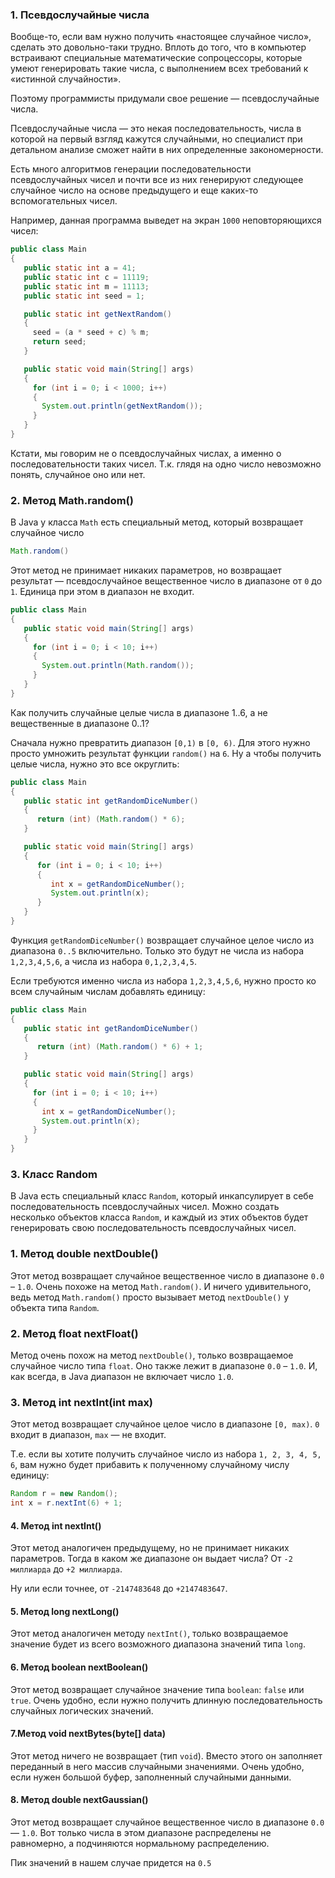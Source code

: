 
### 1. Псевдослучайные числа

Вообще-то, если вам нужно получить «настоящее случайное число», сделать это довольно-таки трудно. Вплоть до того, что в компьютер встраивают специальные математические сопроцессоры, которые умеют генерировать такие числа, с выполнением всех требований к «истинной случайности».

Поэтому программисты придумали свое решение — псевдослучайные числа.

Псевдослучайные числа — это некая последовательность, числа в которой на первый взгляд кажутся случайными, но специалист при детальном анализе сможет найти в них определенные закономерности.

Есть много алгоритмов генерации последовательности псевдослучайных чисел и почти все из них генерируют следующее случайное число на основе предыдущего и еще каких-то вспомогательных чисел.

Например, данная программа выведет на экран `1000` неповторяющихся чисел:

```java
public class Main
{
   public static int a = 41;
   public static int c = 11119;
   public static int m = 11113;
   public static int seed = 1;

   public static int getNextRandom()
   {
     seed = (a * seed + c) % m;
     return seed;
   }

   public static void main(String[] args)
   {
     for (int i = 0; i < 1000; i++)
     {
       System.out.println(getNextRandom());
     }
   }
}
```

Кстати, мы говорим не о псевдослучайных числах, а именно о последовательности таких чисел. Т.к. глядя на одно число невозможно понять, случайное оно или нет.

### 2. Метод Math.random() 

В Java у класса `Math` есть специальный метод, который возвращает случайное число

```java
Math.random()
```

Этот метод не принимает никаких параметров, но возвращает результат — псевдослучайное вещественное число в диапазоне от `0` до `1`. Единица при этом в диапазон не входит.

```java
public class Main
{
   public static void main(String[] args)
   {
     for (int i = 0; i < 10; i++)
     {
       System.out.println(Math.random());
     }
   }
}
```

Как получить случайные целые числа в диапазоне 1..6, а не вещественные в диапазоне 0..1?
 
Сначала нужно превратить диапазон `[0,1)` в `[0, 6)`. Для этого нужно просто умножить результат функции `random()` на `6`. Ну а чтобы получить целые числа, нужно это все округлить:

```java
public class Main
{
   public static int getRandomDiceNumber()
   {
      return (int) (Math.random() * 6);
   }

   public static void main(String[] args)
   {
      for (int i = 0; i < 10; i++)
      {
         int x = getRandomDiceNumber();
         System.out.println(x);
      }
   }
}
```


Функция `getRandomDiceNumber()` возвращает случайное целое число из диапазона `0..5` включительно. Только это будут не числа из набора `1,2,3,4,5,6`, а числа из набора `0,1,2,3,4,5`.

Если требуются именно числа из набора `1,2,3,4,5,6`, нужно просто ко всем случайным числам добавлять единицу:

```java
public class Main
{
   public static int getRandomDiceNumber()
   {
      return (int) (Math.random() * 6) + 1;
   }

   public static void main(String[] args)
   {
     for (int i = 0; i < 10; i++)
     {
       int x = getRandomDiceNumber();
       System.out.println(x);
     }
   }
}
```


### 3. Класс Random 

В Java есть специальный класс `Random`, который инкапсулирует в себе последовательность псевдослучайных чисел. Можно создать несколько объектов класса `Random`, и каждый из этих объектов будет генерировать свою последовательность псевдослучайных чисел.

### 1. Метод double nextDouble()

Этот метод возвращает случайное вещественное число в диапазоне `0.0` – `1.0`. Очень похоже на метод `Math.random()`. И ничего удивительного, ведь метод `Math.random()` просто вызывает метод `nextDouble()` у объекта типа `Random`.

### 2. Метод float nextFloat()

Метод очень похож на метод `nextDouble()`, только возвращаемое случайное число типа `float`. Оно также лежит в диапазоне `0.0` – `1.0`. И, как всегда, в Java диапазон не включает число `1.0`.

### 3. Метод int nextInt(int max)

Этот метод возвращает случайное целое число в диапазоне `[0, max)`. `0` входит в диапазон, `max` — не входит.

Т.е. если вы хотите получить случайное число из набора `1, 2, 3, 4, 5, 6`, вам нужно будет прибавить к полученному случайному числу единицу:

```Java
Random r = new Random(); 
int x = r.nextInt(6) + 1;
```

#### 4. Метод int nextInt()

Этот метод аналогичен предыдущему, но не принимает никаких параметров. Тогда в каком же диапазоне он выдает числа? От `-2 миллиарда` до `+2 миллиарда`.

Ну или если точнее, от `-2147483648` до `+2147483647`.

#### 5. Метод long nextLong()

Этот метод аналогичен методу `nextInt()`, только возвращаемое значение будет из всего возможного диапазона значений типа `long`.

#### 6. Метод boolean nextBoolean()

Этот метод возвращает случайное значение типа `boolean`: `false` или `true`. Очень удобно, если нужно получить длинную последовательность случайных логических значений.

#### 7.Метод void nextBytes(byte[] data)

Этот метод ничего не возвращает (тип `void`). Вместо этого он заполняет переданный в него массив случайными значениями. Очень удобно, если нужен большой буфер, заполненный случайными данными.

#### 8. Метод double nextGaussian()

Этот метод возвращает случайное вещественное число в диапазоне `0.0` — `1.0`. Вот только числа в этом диапазоне распределены не равномерно, а подчиняются нормальному распределению.

Пик значений в нашем случае придется на `0.5`